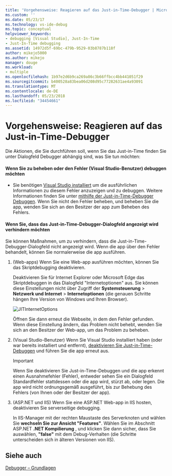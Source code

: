 ```yaml
---
title: 'Vorgehensweise: Reagieren auf das Just-in-Time-Debugger | Microsoft Docs'
ms.custom: ''
ms.date: 05/23/17
ms.technology: vs-ide-debug
ms.topic: conceptual
helpviewer_keywords:
- debugging [Visual Studio], Just-In-Time
- Just-In-Time debugging
ms.assetid: 14972d5f-69bc-479b-9529-03b8787b118f
author: mikejo5000
ms.author: mikejo
manager: douge
ms.workload:
- multiple
ms.openlocfilehash: 1b97e2d6b9ca269a86c3b66ffbcc4bb441051f29
ms.sourcegitcommit: b400528a83bea06d208d95c77282631ae4a93091
ms.translationtype: MT
ms.contentlocale: de-DE
ms.lasthandoff: 05/23/2018
ms.locfileid: "34454661"
---
```

# <a name="how-to-respond-to-the-just-in-time-debugger"></a>Vorgehensweise: Reagieren auf das Just-in-Time-Debugger

Die Aktionen, die Sie durchführen soll, wenn Sie das Just-in-Time finden Sie unter Dialogfeld Debugger abhängig sind, was Sie tun möchten:

#### <a name="if-you-want-to-fix-or-debug-the-error-visual-studio-users"></a>Wenn Sie zu beheben oder den Fehler (Visual Studio-Benutzer) debuggen möchten

- Sie benötigen [Visual Studio installiert](http://www.visualstudio.com) um die ausführlichen Informationen zu diesem Fehler anzuzeigen und zu debuggen. Weitere Informationen finden Sie unter [mithilfe der Just-in-Time-Debugger Debuggen](../debugger/debug-using-the-just-in-time-debugger.md). Wenn Sie nicht den Fehler beheben, und beheben Sie die app, wenden Sie sich an den Besitzer der app zum Beheben des Fehlers.

#### <a name="if-you-want-to-prevent-the-just-in-time-debugger-dialog-box-from-appearing"></a>Wenn Sie, dass das Just-in-Time-Debugger-Dialogfeld angezeigt wird verhindern möchten

Sie können Maßnahmen, um zu verhindern, dass die Just-in-Time-Debugger-Dialogfeld nicht angezeigt wird. Wenn die app über den Fehler behandelt, können Sie normalerweise die app ausführen.

1. (Web-apps) Wenn Sie eine Web-app ausführen möchten, können Sie das Skriptdebugging deaktivieren.

    Deaktivieren Sie für Internet Explorer oder Microsoft Edge das Skriptdebuggen in das Dialogfeld "Internetoptionen" aus. Sie können diese Einstellungen nicht über Zugriff der **Systemsteuerung** > **Netzwerk und Internet** > **Internetoptionen** (die genauen Schritte hängen Ihre Version von Windows und Ihren Browser).

    ![JITInternetOptions](../debugger/media/jitinternetoptions.png "JITInternetOptions")

    Öffnen Sie dann erneut die Webseite, in dem den Fehler gefunden. Wenn diese Einstellung ändern, das Problem nicht behebt, wenden Sie sich an den Besitzer der Web-app, um das Problem zu beheben.

3. (Visual Studio-Benutzer) Wenn Sie Visual Studio installiert haben (oder war bereits installiert und entfernt), [deaktivieren Sie Just-in-Time-Debuggen](../debugger/debug-using-the-just-in-time-debugger.md) und führen Sie die app erneut aus.

    > [!IMPORTANT]
    > Wenn Sie deaktivieren Sie Just-in-Time-Debuggen und die app erkennt einen Ausnahmefehler (Fehler), entweder sehen Sie ein Dialogfeld Standardfehler stattdessen oder die app wird, stürzt ab, oder legen. Die app wird nicht ordnungsgemäß ausgeführt, bis zur Behebung des Fehlers (von Ihnen oder der Besitzer der app).

2. (ASP.NET und IIS) Wenn Sie eine ASP.NET Web-app in IIS hosten, deaktivieren Sie serverseitige debugging.

    In IIS-Manager mit der rechten Maustaste des Serverknoten und wählen Sie **wechseln Sie zur Ansicht "Features"**. Wählen Sie im Abschnitt ASP.NET **.NET Kompilierung** , und klicken Sie dann sicher, dass Sie auswählen, **"false"** mit dem Debug-Verhalten (die Schritte unterscheiden sich in älteren Versionen von IIS).
  
## <a name="see-also"></a>Siehe auch    
 [Debugger – Grundlagen](../debugger/debugger-basics.md)   

